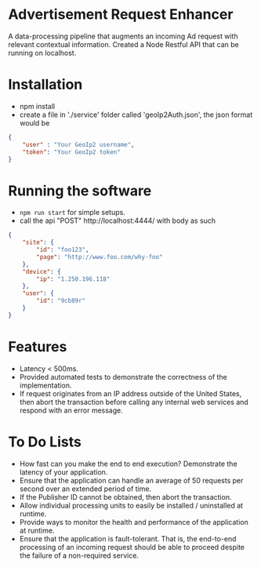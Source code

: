 # Advertisement Request Enhancer

A data-processing pipeline that augments an incoming Ad request with relevant contextual information.
Created a Node Restful API that can be running on localhost.

# Installation

* npm install
* create a file in './service' folder called 'geoIp2Auth.json', the json format would be 
```json
{
	"user" : "Your GeoIp2 username",
	"token": "Your GeoIp2 token"
}
```

# Running the software

* ```npm run start``` for simple setups.
* call the api "POST" http://localhost:4444/ with body as such
```json
{
	"site": {
		"id": "foo123",
		"page": "http://www.foo.com/why-foo"
	},
	"device": {
		"ip": "1.250.196.118"
	},
	"user": {
		"id": "9cb89r"
	}
}
```

# Features

* Latency < 500ms.
* Provided automated tests to demonstrate the correctness of the implementation.
* If request originates from an IP address outside of the United States, then abort the
transaction before calling any internal web services and respond with an error message.

# To Do Lists
* How fast can you make the end to end execution? Demonstrate the latency of your
application.
* Ensure that the application can handle an average of 50 requests per second over an
extended period of time.
* If the Publisher ID cannot be obtained, then abort the transaction.
* Allow individual processing units to easily be installed / uninstalled at runtime.
* Provide ways to monitor the health and performance of the application at runtime.
* Ensure that the application is fault-tolerant. That is, the end-to-end processing of an
incoming request should be able to proceed despite the failure of a non-required service.
